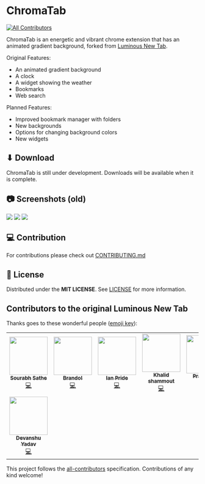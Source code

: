 # ChromaTab
<!-- ALL-CONTRIBUTORS-BADGE:START - Do not remove or modify this section -->
[![All Contributors](https://img.shields.io/badge/all_contributors-8-orange.svg?style=flat-square)](#contributors-)
<!-- ALL-CONTRIBUTORS-BADGE:END -->
ChromaTab is an energetic and vibrant chrome extension that has an animated gradient background, forked from [Luminous New Tab](https://github.com/virejdasani/LuminousNewTab). 

Original Features:
- An animated gradient background
- A clock
- A widget showing the weather
- Bookmarks
- Web search

Planned Features:
- Improved bookmark manager with folders
- New backgrounds
- Options for changing background colors
- New widgets

## ⬇ Download
ChromaTab is still under development. Downloads will be available when it is complete. 

## 📷 Screenshots (old)
![](https://github.com/virejdasani/LuminousNewTab/blob/master/StoreAssets/SC1.png)
![](https://github.com/virejdasani/LuminousNewTab/blob/master/StoreAssets/SC2.png)
![](https://github.com/virejdasani/LuminousNewTab/blob/master/StoreAssets/SC3.png)

## 💻 Contribution
For contributions please check out [CONTRIBUTING.md](/CONTRIBUTING.md)

## 📄 License
Distributed under the **MIT LICENSE**. See [LICENSE](/LICENSE) for more information.

## Contributors to the original Luminous New Tab

Thanks goes to these wonderful people ([emoji key](https://allcontributors.org/docs/en/emoji-key)):

<!-- ALL-CONTRIBUTORS-LIST:START - Do not remove or modify this section -->
<!-- prettier-ignore-start -->
<!-- markdownlint-disable -->
<table>
  <tr>
    <td align="center"><a href="https://github.com/sourhub226"><img src="https://avatars.githubusercontent.com/u/58329492?v=4?s=100" width="100px;" alt=""/><br /><sub><b>Sourabh Sathe</b></sub></a><br /><a href="https://github.com/virejdasani/LuminousNewTab/commits?author=sourhub226" title="Code">💻</a></td>
    <td align="center"><a href="http://breadcrumb.fun"><img src="https://avatars.githubusercontent.com/u/63469489?v=4?s=100" width="100px;" alt=""/><br /><sub><b>Brando!</b></sub></a><br /><a href="https://github.com/virejdasani/LuminousNewTab/commits?author=BreadcrumbIsTaken" title="Code">💻</a></td>
    <td align="center"><a href="https://lateralus138.github.io"><img src="https://avatars.githubusercontent.com/u/21045862?v=4?s=100" width="100px;" alt=""/><br /><sub><b>Ian Pride</b></sub></a><br /><a href="https://github.com/virejdasani/LuminousNewTab/commits?author=Lateralus138" title="Code">💻</a></td>
    <td align="center"><a href="https://github.com/5alidshammout"><img src="https://avatars.githubusercontent.com/u/73162518?v=4?s=100" width="100px;" alt=""/><br /><sub><b>Khalid shammout</b></sub></a><br /><a href="https://github.com/virejdasani/LuminousNewTab/commits?author=5alidshammout" title="Code">💻</a></td>
    <td align="center"><a href="http://pradumnasaraf.me"><img src="https://avatars.githubusercontent.com/u/51878265?v=4?s=100" width="100px;" alt=""/><br /><sub><b>Pradumna Saraf</b></sub></a><br /><a href="https://github.com/virejdasani/LuminousNewTab/commits?author=Pradumnasaraf" title="Documentation">📖</a></td>
    <td align="center"><a href="https://www.linkedin.com/in/omrsfylmz/"><img src="https://avatars.githubusercontent.com/u/40966566?v=4?s=100" width="100px;" alt=""/><br /><sub><b>Ömer Sefa YILMAZ</b></sub></a><br /><a href="https://github.com/virejdasani/LuminousNewTab/commits?author=omrsfylmz" title="Code">💻</a></td>
    <td align="center"><a href="http://infinixius.github.io"><img src="https://avatars.githubusercontent.com/u/68125679?v=4?s=100" width="100px;" alt=""/><br /><sub><b>Infinixius</b></sub></a><br /><a href="https://github.com/virejdasani/LuminousNewTab/commits?author=Infinixius" title="Code">💻</a></td>
  </tr>
  <tr>
    <td align="center"><a href="https://devanshuyadav.github.io/devanshuyadav-portfolio/"><img src="https://avatars.githubusercontent.com/u/76938941?v=4?s=100" width="100px;" alt=""/><br /><sub><b>Devanshu Yadav</b></sub></a><br /><a href="https://github.com/virejdasani/LuminousNewTab/commits?author=devanshuyadav" title="Code">💻</a></td>
  </tr>
</table>

<!-- markdownlint-restore -->
<!-- prettier-ignore-end -->

<!-- ALL-CONTRIBUTORS-LIST:END -->

This project follows the [all-contributors](https://github.com/all-contributors/all-contributors) specification. Contributions of any kind welcome!
